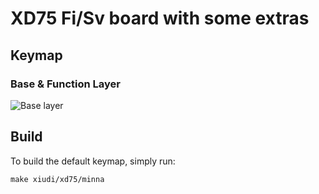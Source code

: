 # XD75 Fi/Sv board with some extras

## Keymap

### Base & Function Layer

![Base layer](https://i.imgur.com/x8VFgYg.png)

## Build

To build the default keymap, simply run:

    make xiudi/xd75/minna
